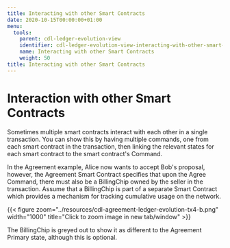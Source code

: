 ```yaml
---
title: Interacting with other Smart Contracts
date: 2020-10-15T00:00:00+01:00
menu:
  tools:
    parent: cdl-ledger-evolution-view
    identifier: cdl-ledger-evolution-view-interacting-with-other-smart-contracts
    name: Interacting with other Smart Contracts
    weight: 50
title: Interacting with other Smart Contracts
---
```



# Interaction with other Smart Contracts

Sometimes multiple smart contracts interact with each other in a single transaction. You can show this by having multiple commands, one from each smart contract in the transaction, then linking the relevant states for each smart contract to the smart contract's Command.

In the Agreement example, Alice now wants to accept Bob's proposal, however, the Agreement Smart Contract specifies that upon the Agree Command, there must also be a BillingChip owned by the seller in the transaction. Assume that a BillingChip is part of a separate Smart Contract which provides a mechanism for tracking cumulative usage on the network.

{{< figure zoom="../resources/cdl-agreement-ledger-evolution-tx4-b.png" width="1000" title="Click to zoom image in new tab/window" >}}

The BillingChip is greyed out to show it as different to the Agreement Primary state, although this is optional.
